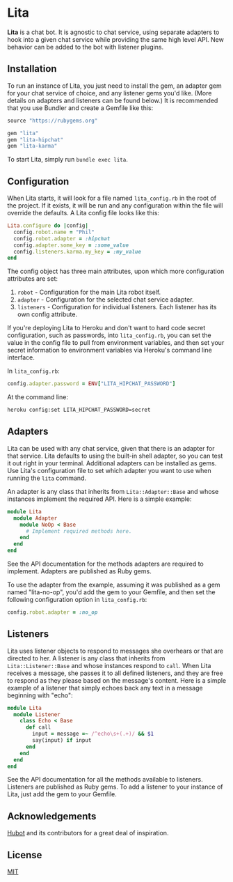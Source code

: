 # Lita

**Lita** is a chat bot. It is agnostic to chat service, using separate adapters to hook into a given chat service while providing the same high level API. New behavior can be added to the bot with listener plugins.

## Installation

To run an instance of Lita, you just need to install the gem, an adapter gem for your chat service of choice, and any listener gems you'd like. (More details on adapters and listeners can be found below.) It is recommended that you use Bundler and create a Gemfile like this:

``` ruby
source "https://rubygems.org"

gem "lita"
gem "lita-hipchat"
gem "lita-karma"
```

To start Lita, simply run `bundle exec lita`.

## Configuration

When Lita starts, it will look for a file named `lita_config.rb` in the root of the project. If it exists, it will be run and any configuration within the file will override the defaults. A Lita config file looks like this:

``` ruby
Lita.configure do |config|
  config.robot.name = "Phil"
  config.robot.adapter = :hipchat
  config.adapter.some_key = :some_value
  config.listeners.karma.my_key = :my_value
end
```

The config object has three main attributes, upon which more configuration attributes are set:

1. `robot` - Configuration for the main Lita robot itself.
1. `adapter` - Configuration for the selected chat service adapter.
1. `listeners` - Configuration for individual listeners. Each listener has its own config attribute.

If you're deploying Lita to Heroku and don't want to hard code secret configuration, such as passwords, into `lita_config.rb`, you can set the value in the config file to pull from environment variables, and then set your secret information to environment variables via Heroku's command line interface.

In `lita_config.rb`:

``` ruby
config.adapter.password = ENV["LITA_HIPCHAT_PASSWORD"]
```

At the command line:

``` bash
heroku config:set LITA_HIPCHAT_PASSWORD=secret
```

## Adapters

Lita can be used with any chat service, given that there is an adapter for that service. Lita defaults to using the built-in shell adapter, so you can test it out right in your terminal. Additional adapters can be installed as gems. Use Lita's configuration file to set which adapter you want to use when running the `lita` command.

An adapter is any class that inherits from `Lita::Adapter::Base` and whose instances implement the required API. Here is a simple example:

``` ruby
module Lita
  module Adapter
    module NoOp < Base
      # Implement required methods here.
    end
  end
end
```

See the API documentation for the methods adapters are required to implement. Adapters are published as Ruby gems.

To use the adapter from the example, assuming it was published as a gem named "lita-no-op", you'd add the gem to your Gemfile, and then set the following configuration option in `lita_config.rb`:

``` ruby
config.robot.adapter = :no_op
```

## Listeners

Lita uses listener objects to respond to messages she overhears or that are directed to her. A listener is any class that inherits from `Lita::Listener::Base` and whose instances respond to `call`. When Lita receives a message, she passes it to all defined listeners, and they are free to respond as they please based on the message's content. Here is a simple example of a listener that simply echoes back any text in a message beginning with "echo":

``` ruby
module Lita
  module Listener
    class Echo < Base
      def call
        input = message =~ /^echo\s+(.+)/ && $1
        say(input) if input
      end
    end
  end
end
```

See the API documentation for all the methods available to listeners. Listeners are published as Ruby gems. To add a listener to your instance of Lita, just add the gem to your Gemfile.

## Acknowledgements

[Hubot](https://github.com/github/hubot) and its contributors for a great deal of inspiration.

## License

[MIT](http://opensource.org/licenses/MIT)
